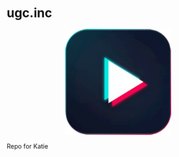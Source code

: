 # ugc.inc
<p align="center">
	<img src="./fixedLogo.png" alt="ugc.inc logo" width="240" />
</p>

Repo for Katie

